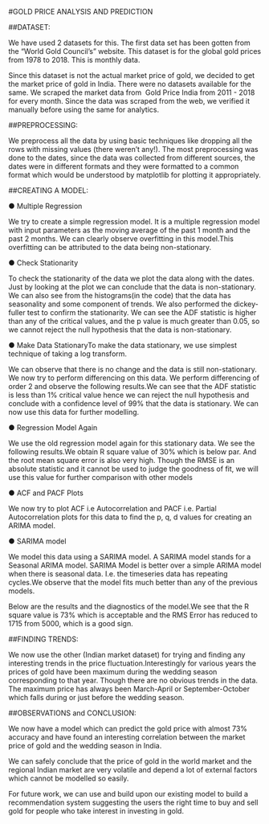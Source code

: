 #GOLD PRICE ANALYSIS AND PREDICTION

##DATASET:

We have used 2 datasets for this. The first data set has been gotten from the “World
Gold Council’s” website. This dataset is for the global gold prices from 1978 to 2018.
This is monthly data.

Since this dataset is not the actual market price of gold, we decided to get the market
price of gold in India. There were no datasets available for the same. We scraped the
market data from ​ Gold Price India​ from 2011 - 2018 for every month.
Since the data was scraped from the web, we verified it manually before using the same
for analytics.

##PREPROCESSING:

We preprocess all the data by using basic techniques like dropping all the rows with
missing values (there weren’t any!). The most preprocessing was done to the dates,
since the data was collected from different sources, the dates were in different formats
and they were formatted to a common format which would be understood by
matplotlib for plotting it appropriately.

##CREATING A MODEL:

● Multiple Regression

We try to create a simple regression model. It is a multiple regression model with
input parameters as the moving average of the past 1 month and the past 2
months.
We can clearly observe overfitting in this model.This overfitting can be attributed to the data being non-stationary.

● Check Stationarity

To check the stationarity of the data we plot the data along with the dates.
Just by looking at the plot we can conclude that the data is non-stationary.
We can also see from the histograms(in the code) that the data has seasonality
and some component of trends.
We also performed the dickey-fuller test to confirm the stationarity.
We can see the ADF statistic is higher than any of the critical values, and the p
value is much greater than 0.05, so we cannot reject the null hypothesis that the data is
non-stationary.

● Make Data StationaryTo make the data stationary, we use simplest technique of taking a log transform.

We can observe that there is no change and the data is still non-stationary.
We now try to perform differencing on this data.
We perform differencing of order 2 and observe the following results.We can see that the ADF statistic is less than 1% critical value hence we can reject the
null hypothesis and conclude with a confidence level of 99% that the data is stationary.
We can now use this data for further modelling.

● Regression Model Again

We use the old regression model again for this stationary data. We see the following
results.We obtain R square value of 30% which is below par. And the root mean square error is
also very high. Though the RMSE is an absolute statistic and it cannot be used to judge
the goodness of fit, we will use this value for further comparison with other models

● ACF and PACF Plots

We now try to plot ACF i.e Autocorrelation and PACF i.e. Partial Autocorrelation plots
for this data to find the p, q, d values for creating an ARIMA model.

● SARIMA model

We model this data using a SARIMA model. A SARIMA model stands for a
Seasonal ARIMA model. SARIMA Model is better over a simple ARIMA model
when there is seasonal data. I.e. the timeseries data has repeating cycles.We observe that the model fits much better than any of the previous models.

Below are the results and the diagnostics of the model.We see that the R square value is 73% which is acceptable and the RMS Error has
reduced to 1715 from 5000, which is a good sign.

##FINDING TRENDS:

We now use the other (Indian market dataset) for trying and finding any
interesting trends in the price fluctuation.Interestingly for various years the prices of gold have been maximum during the
wedding season corresponding to that year. Though there are no obvious trends in the
data. The maximum price has always been March-April or September-October which
falls during or just before the wedding season.


##OBSERVATIONS and CONCLUSION:

We now have a model which can predict the gold price with almost 73% accuracy and
have found an interesting correlation between the market price of gold and the
wedding season in India.

We can safely conclude that the price of gold in the world market and the regional
Indian market are very volatile and depend a lot of external factors which cannot be
modelled so easily.

For future work, we can use and build upon our existing model to build a
recommendation system suggesting the users the right time to buy and sell gold for
people who take interest in investing in gold.
